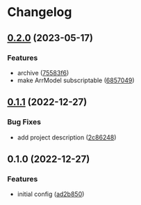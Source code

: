 # Changelog

## [0.2.0](https://github.com/devopsarr/arr-py/compare/v0.1.1...v0.2.0) (2023-05-17)


### Features

* archive ([75583f6](https://github.com/devopsarr/arr-py/commit/75583f68b8bc6e8b7f2675b84a849d698c1dc8cf))
* make ArrModel subscriptable ([6857049](https://github.com/devopsarr/arr-py/commit/6857049627cba02eccd090b800bcaabb30262fbb))

## [0.1.1](https://github.com/devopsarr/arr-py/compare/v0.1.0...v0.1.1) (2022-12-27)


### Bug Fixes

* add project description ([2c86248](https://github.com/devopsarr/arr-py/commit/2c862480ef4db05f8ae69fc0828d655ee46409b3))

## 0.1.0 (2022-12-27)


### Features

* initial config ([ad2b850](https://github.com/devopsarr/arr-py/commit/ad2b850e977e5bad2bd128120650fad026c2df99))

